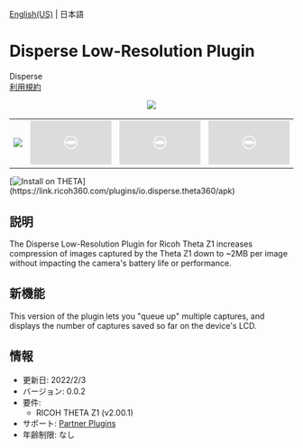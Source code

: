 [English(US)](README.md) | 日本語

# Disperse Low-Resolution Plugin

Disperse  
[利用規約](https://disperse.io/)

<div align="center"><img src="./1.png"><table><tr><td><img src="./2.png"></td><td><img src="./3.png"></td><td><img src="./4.png"></td><td><img src="./5.png"></td></tr></table></div>

[![Install on THETA](https://assets.ricoh360.com/image/upload/v1/front/theta/install-button.svg?)](https://link.ricoh360.com/plugins/io.disperse.theta360/apk)

## 説明

<div id="plugin-description">

The Disperse Low-Resolution Plugin for Ricoh Theta Z1 increases compression of images captured by the Theta Z1 down to ~2MB per image without impacting the camera's battery life or performance.

</div>

## 新機能

<div id="plugin-whats-new">

This version of the plugin lets you "queue up" multiple captures, and displays the number of captures saved so far on the device's LCD.

</div>

## 情報

- 更新日: 2022/2/3
- バージョン: 0.0.2
- 要件:
  - RICOH THETA Z1 (v2.00.1)
- サポート: [Partner Plugins](https://disperse.io/)
- 年齢制限: なし

